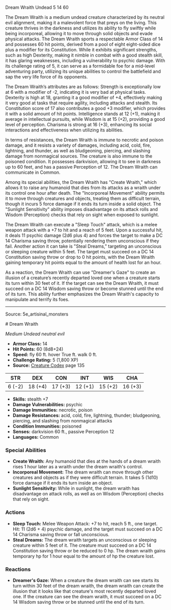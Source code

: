<MonsterName/>Dream Wraith</MonsterName>
<CreatureType/>Undead</CreatureType>
<CR/>5</CR>
<AC/>14</AC>
<HP/>60</HP>
<summary>The Dream Wraith is a medium undead creature characterized by its neutral evil alignment, making it a malevolent force that preys on the living. This creature thrives in the darkness and utilizes its ability to fly swiftly while being incorporeal, allowing it to move through solid objects and evade physical attacks. The Dream Wraith sports a respectable Armor Class of 14 and possesses 60 hit points, derived from a pool of eight eight-sided dice plus a modifier for its Constitution. While it exhibits significant strengths, such as high Dexterity, making it nimble in combat with a good stealth skill, it has glaring weaknesses, including a vulnerability to psychic damage. With its challenge rating of 5, it can serve as a formidable foe for a mid-level adventuring party, utilizing its unique abilities to control the battlefield and sap the very life force of its opponents.</summary>

<detail>

The Dream Wraith’s attributes are as follows: Strength is exceptionally low at 6 with a modifier of -2, indicating it is very bad at physical tasks. Dexterity is high at 18, granting it a good modifier of +4, effectively making it very good at tasks that require agility, including attacks and stealth. Its Constitution score of 17 also contributes a good +3 modifier, which provides it with a solid amount of hit points. Intelligence stands at 12 (+1), making it average in intellectual pursuits, while Wisdom is at 15 (+2), providing a good level of perception. Charisma is strong at 16 (+3), enhancing its social interactions and effectiveness when utilizing its abilities.

In terms of resistances, the Dream Wraith is immune to necrotic and poison damage, and it resists a variety of damages, including acid, cold, fire, lightning, and thunder, as well as bludgeoning, piercing, and slashing damage from nonmagical sources. The creature is also immune to the poisoned condition. It possesses darkvision, allowing it to see in darkness up to 60 feet, and has a passive Perception of 12. The Dream Wraith can communicate in Common.

Among its special abilities, the Dream Wraith has "Create Wraith," which allows it to raise any humanoid that dies from its attacks as a wraith under its control one hour after death. The "Incorporeal Movement" ability permits it to move through creatures and objects, treating them as difficult terrain, though it incurs 5 force damage if it ends its turn inside a solid object. The "Sunlight Sensitivity" ability imposes disadvantage on its attack rolls and Wisdom (Perception) checks that rely on sight when exposed to sunlight.

The Dream Wraith can execute a "Sleep Touch" attack, which is a melee weapon attack with a +7 to hit and a reach of 5 feet. Upon a successful hit, it deals 11 psychic damage (2d6 plus 4) and forces the target to make a DC 14 Charisma saving throw, potentially rendering them unconscious if they fail. Another action it can take is "Steal Dreams," targeting an unconscious or sleeping creature within 5 feet. The target must succeed on a DC 14 Constitution saving throw or drop to 0 hit points, with the Dream Wraith gaining temporary hit points equal to the amount of health lost for an hour.

As a reaction, the Dream Wraith can use "Dreamer's Gaze" to create an illusion of a creature’s recently departed loved one when a creature starts its turn within 30 feet of it. If the target can see the Dream Wraith, it must succeed on a DC 14 Wisdom saving throw or become stunned until the end of its turn. This ability further emphasizes the Dream Wraith's capacity to manipulate and terrify its foes.</detail>



---

Source: 5e_artisinal_monsters

<statblock>
# Dream Wraith

*Medium* *Undead* *neutral evil*

- **Armor Class:** 14
- **Hit Points:** 60 (8d8+24)
- **Speed:** fly 60 ft. hover True ft. walk 0 ft.
- **Challenge Rating:** 5 (1,800 XP)
- **Source:** [Creature Codex](https://koboldpress.com/kpstore/product/creature-codex-for-5th-edition-dnd) page 135

| STR | DEX | CON | INT | WIS | CHA |
| --- | --- | --- | --- | --- | --- |
| 6 (-2) | 18 (+4) | 17 (+3) | 12 (+1) | 15 (+2) | 16 (+3) |

- **Skills:** stealth +7
- **Damage Vulnerabilities:** psychic
- **Damage Immunities:** necrotic, poison
- **Damage Resistances:** acid, cold, fire, lightning, thunder; bludgeoning, piercing, and slashing from nonmagical attacks
- **Condition Immunities:** poisoned
- **Senses:** darkvision 60 ft., passive Perception 12
- **Languages:** Common

### Special Abilities

- **Create Wraith:** Any humanoid that dies at the hands of a dream wraith rises 1 hour later as a wraith under the dream wraith's control.
- **Incorporeal Movement:** The dream wraith can move through other creatures and objects as if they were difficult terrain. It takes 5 (1d10) force damage if it ends its turn inside an object.
- **Sunlight Sensitivity:** While in sunlight, the dream wraith has disadvantage on attack rolls, as well as on Wisdom (Perception) checks that rely on sight.

### Actions

- **Sleep Touch:** Melee Weapon Attack: +7 to hit, reach 5 ft., one target. Hit: 11 (2d6 + 4) psychic damage, and the target must succeed on a DC 14 Charisma saving throw or fall unconscious.
- **Steal Dreams:** The dream wraith targets an unconscious or sleeping creature within 5 feet of it. The creature must succeed on a DC 14 Constitution saving throw or be reduced to 0 hp. The dream wraith gains temporary hp for 1 hour equal to the amount of hp the creature lost.

### Reactions

- **Dreamer's Gaze:** When a creature the dream wraith can see starts its turn within 30 feet of the dream wraith, the dream wraith can create the illusion that it looks like that creature's most recently departed loved one. If the creature can see the dream wraith, it must succeed on a DC 14 Wisdom saving throw or be stunned until the end of its turn.


</statblock>


